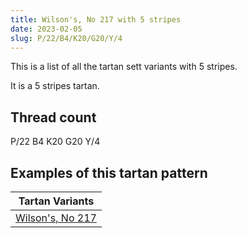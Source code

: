 ```yaml
---
title: Wilson's, No 217 with 5 stripes
date: 2023-02-05
slug: P/22/B4/K20/G20/Y/4
---
```

This is a list of all the tartan sett variants with 5 stripes.

It is a 5 stripes tartan.


## Thread count
P/22 B4 K20 G20 Y/4

## Examples of this tartan pattern

| Tartan Variants |
|---------------|
| [Wilson's, No 217](/variants/p/22/b4/k20/g20/y/4-b5480b0-g008000-k000000-p800080-yf0c000)||
